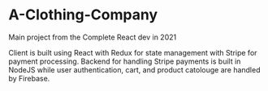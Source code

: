 # A-Clothing-Company
Main project from the Complete React dev in 2021

Client is built using React with Redux for state management with Stripe for payment processing. Backend for handling Stripe payments is built in NodeJS while user authentication, cart, and product catolouge are handled by Firebase.
